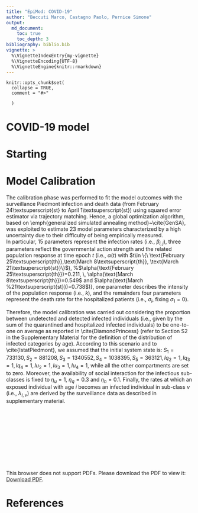 ```yaml
---
title: "EpiMod: COVID-19"
author: "Beccuti Marco, Castagno Paolo, Pernice Simone"
output: 
  md_document:
    toc: true
    toc_depth: 3
bibliography: biblio.bib  
vignette: >
  %\VignetteIndexEntry{my-vignette}
  %\VignetteEncoding{UTF-8}
  %\VignetteEngine{knitr::rmarkdown}
---
```

  
```{r, include = FALSE}
knitr::opts_chunk$set(
  collapse = TRUE,
  comment = "#>"
  
  )
```
  
  
  
# COVID-19 model


# Starting

# Model Calibration

The calibration phase was performed to fit the model outcomes with  the surveillance  Piedmont infection and death data (from  February 24\textsuperscript{st}  to April 1\textsuperscript{st})  using  squared  error  estimator  via  trajectory matching.  Hence, a global optimization algorithm, based on  \emph{generalized simulated annealing method}~\cite{GenSA}, was exploited to estimate 23 model parameters characterized by a high uncertainty due to their difficulty  of  being  empirically  measured.   
In particular, 15 parameters represent the infection rates (i.e., $\beta_{i,j}$), three parameters reflect the governmental action strength and the related population response at time epoch $t$ (i.e., $\alpha(t)$ with $t\in \{\ \text{February 25\textsuperscript{th}},\text{March 8\textsuperscript{th}},  \text{March 21\textsuperscript{st}}\}$),
%$\alpha(\text{February 25\textsuperscript{th}})=0.211, \, \alpha(\text{March 8\textsuperscript{th}})=0.549$ and $\alpha(\text{March %21\textsuperscript{st}})=0.738$)}, one parameter describes the intensity of the population response (i.e., $k$), and the remainders four parameters represent the  death rate for the hospitalized patients (i.e., $\sigma_i$, fixing $\sigma_1=0$).
 
Therefore, the model calibration was carried out considering the proportion between undetected and detected infected individuals (i.e., given by the sum of the quarantined and hospitalized infected individuals)  to be  one-to-one on average as reported in \cite{DiamondPrincess} (refer to Section S2 in the Supplementary Material for the definition of the  distribution of infected categories by age).
According to this scenario and to \cite{IstatPiedmont}, we assumed that the initial system state is:  $S_1=733130, \, S_2=881208, \, S_3=1340552, \, S_4=1038395, \, S_5=363121, Iq_2=1, \, Iq_3=1,\,Iq_4=1, \, Iu_2=1, \, Iu_3=1, \, Iu_4=1$, while all the other compartments are set to zero.
Moreover, the availability of social interaction for the infectious sub-classes is fixed to $\eta_u=1$, $\eta_q=0.3$ and $\eta_h=0.1$. 
Finally,  the rates at which an exposed individual with age $i$ becomes  an infected individual in sub-class $\nu$ (i.e., $\lambda_{i,\nu}$) are derived by the surveillance data as described in supplementary material.

<object data="http://yoursite.com/the.pdf" type="application/pdf" width="700px" height="700px">
    <embed src="http://yoursite.com/the.pdf">
        <p>This browser does not support PDFs. Please download the PDF to view it: <a href="http://yoursite.com/the.pdf">Download PDF</a>.</p>
    </embed>
</object>


# References
  
<div id="refs"></div>
  